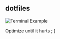 ## dotfiles

![Terminal Example](https://raw.github.com/jrodl3r/dotfiles/master/TERMINAL.png)

Optimize until it hurts ; ]
